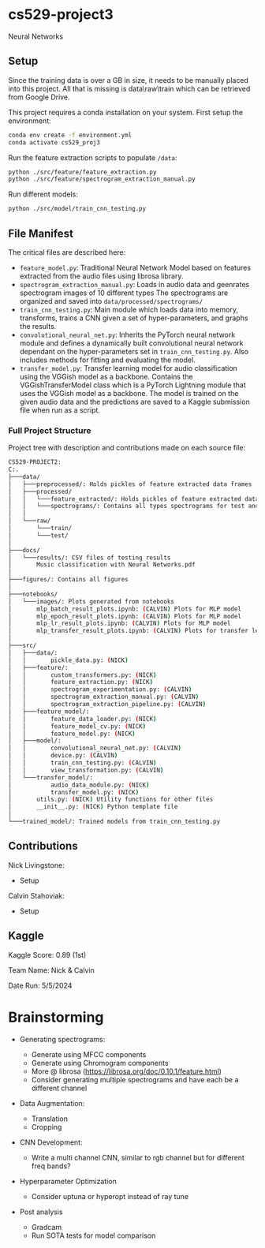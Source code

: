 # cs529-project3
Neural Networks

## Setup
Since the training data is over a GB in size, it needs to be manually placed into this project. All that is missing is data\raw\train which can be retrieved from Google Drive.

This project requires a conda installation on your system. First setup the environment:
```bash
conda env create -f environment.yml
conda activate cs529_proj3
```
Run the feature extraction scripts to populate `/data`:
```bash
python ./src/feature/feature_extraction.py
python ./src/feature/spectrogram_extraction_manual.py
```
Run different models:
```bash
python ./src/model/train_cnn_testing.py
```

## File Manifest
The critical files are described here:
- `feature_model.py`: Traditional Neural Network Model based on features extracted from the audio files using librosa library.
- `spectrogram_extraction_manual.py`: Loads in audio data and geenrates spectrogram images of 10 different types The spectrograms are organized and saved into `data/processed/spectrograms/`
- `train_cnn_testing.py`: Main module which loads data into memory, transforms, trains a CNN given a set of hyper-parameters, and graphs the results.
- `convolutional_neural_net.py`: Inherits the PyTorch neural network module and defines a dynamically built convolutional neural network dependant on the hyper-parameters set in `train_cnn_testing.py`. Also includes methods for fitting and evaluating the model.
- `transfer_model.py`: Transfer learning model for audio classification using the VGGish model as a backbone. Contains the VGGishTransferModel class which is a PyTorch Lightning module that uses the VGGish model as a backbone. The model is trained on the given audio data and the predictions are saved to a Kaggle submission file when run as a script.

### Full Project Structure
Project tree with description and contributions made on each source file:
```bash
CS529-PROJECT2:
C:.
├───data/
│   ├───preprocessed/: Holds pickles of feature extracted data frames
│   ├───processed/
│   │   └───feature_extracted/: Holds pickles of feature extracted data frames
│   │   └───spectrograms/: Contains all types spectrograms for test and train
│   │
│   └───raw/
│       └───train/
│       └───test/
│
├───docs/
│   └───results/: CSV files of testing results
│       Music classification with Neural Networks.pdf
│
├───figures/: Contains all figures
│
├───notebooks/
│   └───images/: Plots generated from notebooks
│       mlp_batch_result_plots.ipynb: (CALVIN) Plots for MLP model
│       mlp_epoch_result_plots.ipynb: (CALVIN) Plots for MLP model
│       mlp_lr_result_plots.ipynb: (CALVIN) Plots for MLP model
│       mlp_transfer_result_plots.ipynb: (CALVIN) Plots for transfer learning model
│
├───src/
│   ├───data/:
│   │       pickle_data.py: (NICK)
│   ├───feature/:
│   │       custom_transformers.py: (NICK)
│   │       feature_extraction.py: (NICK)
│   │       spectrogram_experimentation.py: (CALVIN)
│   │       spectrogram_extraction_manual.py: (CALVIN)
│   │       spectrogram_extraction_pipeline.py: (CALVIN)
│   ├───feature_model/: 
│   │       feature_data_loader.py: (NICK)
│   │       feature_model_cv.py: (NICK)
│   │       feature_model.py: (NICK)
│   ├───model/:
│   │       convolutional_neural_net.py: (CALVIN)
│   │       device.py: (CALVIN)
│   │       train_cnn_testing.py: (CALVIN)
│   │       view_transformation.py: (CALVIN)
│   └───transfer_model/:
│           audio_data_module.py: (NICK)
│           transfer_model.py: (NICK)
│       utils.py: (NICK) Utility functions for other files
│       __init__.py: (NICK) Python template file
│
└───trained_model/: Trained models from train_cnn_testing.py
```

## Contributions
Nick Livingstone:
- Setup

Calvin Stahoviak:
- Setup 

## Kaggle
Kaggle Score: 0.89 (1st)

Team Name: Nick & Calvin

Date Run: 5/5/2024

# Brainstorming
- Generating spectrograms:
    - Generate using MFCC components
    - Generate using Chromogram components
    - More @ librosa (https://librosa.org/doc/0.10.1/feature.html)
    - Consider generating multiple spectrograms and have each be a different channel 

- Data Augmentation:
    - Translation
    - Cropping

- CNN Development:
    - Write a multi channel CNN, similar to rgb channel but for different freq bands?

- Hyperparameter Optimization
    - Consider uptuna or hyperopt instead of ray tune

- Post analysis 
    - Gradcam
    - Run SOTA tests for model comparison